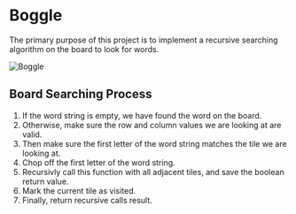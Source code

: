 # Boggle
The primary purpose of this project is to implement a recursive searching algorithm on the board to look for words.

<img src="https://cloud.githubusercontent.com/assets/10458699/7106758/c581c778-e101-11e4-8749-98ba95219298.png"
 alt="Boggle" title="boggle" align="center" />

## Board Searching Process

1. If the word string is empty, we have found the word on the board.
2. Otherwise, make sure the row and column values we are looking at are valid.
3. Then make sure the first letter of the word string matches the tile we are looking at.
4. Chop off the first letter of the word string.
5. Recursivly call this function with all adjacent tiles, and save the boolean return value.
6. Mark the current tile as visited.
7. Finally, return recursive calls result.
